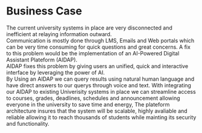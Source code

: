 # Business Case   
The current university systems in place are very disconnected and inefficient at relaying information outward.  
Communication is mostly done through LMS, Emails and Web portals which can be very time consuming for quick questions and great concerns.
A fix to this problem would be the implementation of an AI-Powered Digital Assistant Plateform (AIDAP).  
AIDAP fixes this problem by giving users an unified, quick and interactive interface by leveraging the power of AI.  
By Using an AIDAP we can query results using natural human language and have direct answers to our querys through voice and text.
With integrating our AIDAP to existing Univerisity systems in place we can streamline access to courses, grades, deadlines, schedules and announcement allowing everyone in the university to save time and energy,
The plateform architecture insures that the system will be scalable, highly avaliable and reliable allowing it to reach thousands of students while mainting its security and functionality.
